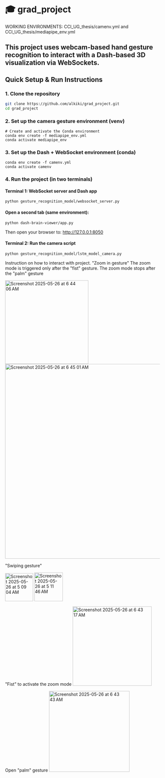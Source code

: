 # 🎓 grad_project

WORKING ENVIRONMENTS: CCI_UG_thesis/camenv.yml and CCI_UG_thesis/mediapipe_env.yml

This project uses webcam-based hand gesture recognition to interact with a Dash-based 3D visualization via WebSockets.
---

## Quick Setup & Run Instructions

###  1. Clone the repository

```bash
git clone https://github.com/alkiki/grad_project.git
cd grad_project
```
### 2. Set up the camera gesture environment (venv)
```
# Create and activate the Conda environment
conda env create -f mediapipe_env.yml
conda activate mediapipe_env
```
### 3. Set up the Dash + WebSocket environment (conda)
```# Create and activate the Conda environment
conda env create -f camenv.yml
conda activate camenv
```
### 4. Run the project (in two terminals)
#### Terminal 1: WebSocket server and Dash app
```conda activate mediapipe_env
python gesture_recognition_model/websocket_server.py
```
#### Open a second tab (same environment):
```conda activate camenv
python dash-brain-viewer/app.py
```
Then open your browser to:
http://127.0.0.1:8050

#### Terminal 2: Run the camera script
```conda activate mediapipe_env       # On Windows: camenv\Scripts\activate
python gesture_recognition_model/lstm_model_camera.py
```
Instruction on how to interact with project. 
"Zoom in gesture"
The zoom mode is triggered only after the "fist" gesture. The zoom mode stops after the "palm" gesture

<img width="271" alt="Screenshot 2025-05-26 at 6 44 06 AM" src="https://github.com/user-attachments/assets/217fd1e7-b901-4618-8906-8ccc5a7f5494" />
<img width="631" alt="Screenshot 2025-05-26 at 6 45 01 AM" src="https://github.com/user-attachments/assets/5f5e5dd2-ef57-4a67-9981-73c63331c31a" />



"Swiping gesture"


<img width="91" alt="Screenshot 2025-05-26 at 5 09 04 AM" src="https://github.com/user-attachments/assets/9f0bea2a-3042-4407-9bf2-0be161ee0caa" />
<img width="93" alt="Screenshot 2025-05-26 at 5 11 46 AM" src="https://github.com/user-attachments/assets/f788df7b-ebac-4c15-8461-3616c53444e4" />


"Fist" to activate the zoom mode 
<img width="257" alt="Screenshot 2025-05-26 at 6 43 17 AM" src="https://github.com/user-attachments/assets/dd445ea8-30b6-4bea-9f5d-653672f9ac16" />


Open "palm" gesture
<img width="262" alt="Screenshot 2025-05-26 at 6 43 43 AM" src="https://github.com/user-attachments/assets/df47d849-2e97-46ea-8e43-1f895f101a18" />
